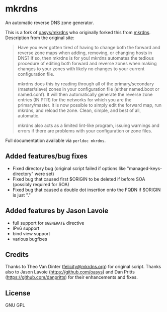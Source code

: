 # mkrdns

An automatic reverse DNS zone generator.

This is a fork of [oasys/mkrdns](https://github.com/oasys/mkrdns) who originally forked this from [mkrdns](https://sites.google.com/a/kluge.net/mkrdns/).
Description from the original site:

> Have you ever gotten tired of having to change both the forward and
> reverse zone maps when adding, removing, or changing hosts in DNS? If
> so, then mkrdns is for you! mkrdns automates the tedious procedure of
> editing both forward and reverse zones when making changes to your
> zones with likely no changes to your current configuration file.
>
> mkrdns does this by reading through all of the primary/secondary
> (master/slave) zones in your configuration file (either named.boot
> or named.conf). It will then automatically generate the reverse
> zone entries (IN PTR) for the networks for which you are the
> primary/master. It is now possible to simply edit the forward map,
> run mkrdns, and reload the zone. Clean, simple, and best of all,
> automatic.
>
> mkrdns also acts as a limited lint-like program, issuing warnings and
> errors if there are problems with your configuration or zone files.

Full documentation available via `perldoc mkrdns`.

## Added features/bug fixes

- Fixed directory bug (original script failed if options like "managed-keys-directory" were set)
- Fixed bug that caused first $ORIGIN to be deleted if before SOA (possibly required for SOA)
- Fixed bug that caused a double dot insertion onto the FQDN if $ORIGIN is just "." 

## Added features by Jason Lavoie

- full support for `$GENERATE` directive
- IPv6 support
- bind view support
- various bugfixes

## Credits

Thanks to Theo Van Dinter (felicity@mkrdns.org) for original script.
Thanks also to Jason Lavoie (https://github.com/oasys) and  Dan Pritts (https://github.com/danpritts) for their enhancements and fixes.

## License

GNU GPL
